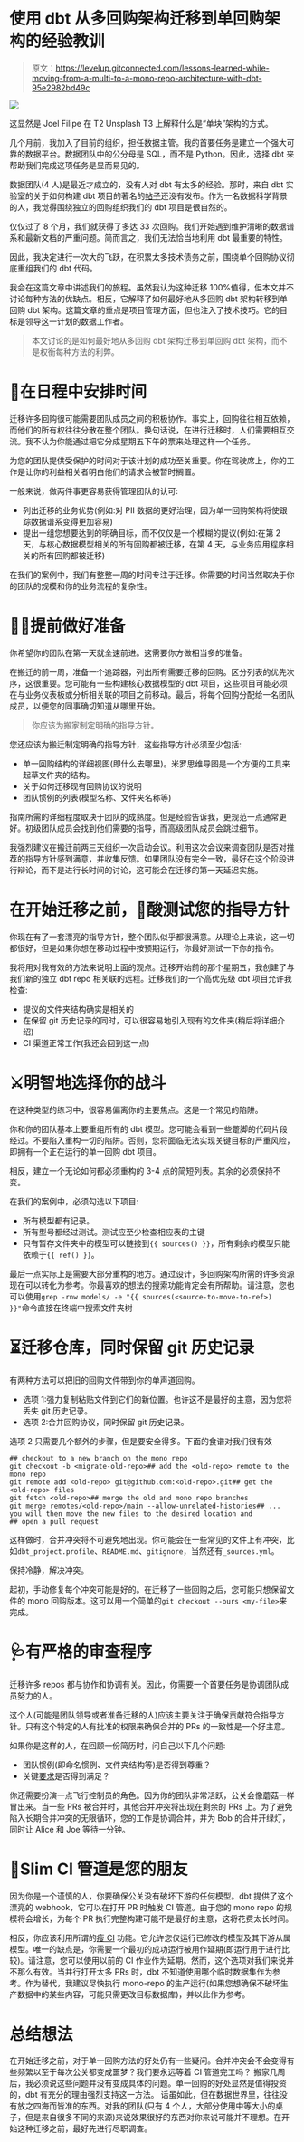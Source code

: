 # 使用 dbt 从多回购架构迁移到单回购架构的经验教训

> 原文：<https://levelup.gitconnected.com/lessons-learned-while-moving-from-a-multi-to-a-mono-repo-architecture-with-dbt-95e2982bd49c>

![](img/aec3e334bad5d4b27801358ce9d76fcb.png)

这显然是 Joel Filipe 在 T2 Unsplash T3 上解释什么是“单块”架构的方式。

几个月前，我加入了目前的组织，担任数据主管。我的首要任务是建立一个强大可靠的数据平台。数据团队中的公分母是 SQL，而不是 Python。因此，选择 dbt 来帮助我们完成这项任务是显而易见的。

数据团队(4 人)是最近才成立的，没有人对 dbt 有太多的经验。那时，来自 dbt 实验室的关于如何构建 dbt 项目的著名的[帖子](https://docs.getdbt.com/guides/best-practices/how-we-structure/1-guide-overview)还没有发布。作为一名数据科学背景的人，我觉得围绕独立的回购组织我们的 dbt 项目是很自然的。

仅仅过了 8 个月，我们就获得了多达 33 次回购。我们开始遇到维护清晰的数据谱系和最新文档的严重问题。简而言之，我们无法恰当地利用 dbt 最重要的特性。

因此，我决定进行一次大的飞跃，在积累太多技术债务之前，围绕单个回购协议彻底重组我们的 dbt 代码。

我会在这篇文章中讲述我们的旅程。虽然我认为这种迁移 100%值得，但本文并不讨论每种方法的优缺点。相反，它解释了如何最好地从多回购 dbt 架构转移到单回购 dbt 架构。这篇文章的重点是项目管理方面，但也注入了技术技巧。它的目标是领导这一计划的数据工作者。

> 本文讨论的是如何最好地从多回购 dbt 架构迁移到单回购 dbt 架构，而不是权衡每种方法的利弊。

# 📆在日程中安排时间

迁移许多回购很可能需要团队成员之间的积极协作。事实上，回购往往相互依赖，而他们的所有权往往分散在整个团队。换句话说，在进行迁移时，人们需要相互交流。我不认为你能通过把它分成星期五下午的票来处理这样一个任务。

为您的团队提供受保护的时间对于该计划的成功至关重要。你在驾驶席上，你的工作是让你的利益相关者明白他们的请求会被暂时搁置。

一般来说，做两件事更容易获得管理团队的认可:

*   列出迁移的业务优势(例如:对 PII 数据的更好治理，因为单一回购架构将使跟踪数据谱系变得更加容易)
*   提出一组您想要达到的明确目标，而不仅仅是一个模糊的提议(例如:在第 2 天，与核心数据模型相关的所有回购都被迁移，在第 4 天，与业务应用程序相关的所有回购都被迁移)

在我们的案例中，我们有整整一周的时间专注于迁移。你需要的时间当然取决于你的团队的规模和你的业务流程的复杂性。

# 👩‍💻提前做好准备

你希望你的团队在第一天就全速前进。这需要你方做相当多的准备。

在搬迁的前一周，准备一个追踪器，列出所有需要迁移的回购。区分列表的优先次序，这很重要。您可能有一些构建核心数据模型的 dbt 项目，这些项目可能必须在与业务仪表板或分析相关联的项目之前移动。最后，将每个回购分配给一名团队成员，以便您的同事确切知道从哪里开始。

> 你应该为搬家制定明确的指导方针。

您还应该为搬迁制定明确的指导方针，这些指导方针必须至少包括:

*   单一回购结构的详细视图(即什么去哪里)。米罗思维导图是一个方便的工具来起草文件夹的结构。
*   关于如何迁移现有回购协议的说明
*   团队惯例的列表(模型名称、文件夹名称等)

指南所需的详细程度取决于团队的成熟度。但是经验告诉我，更规范一点通常更好。初级团队成员会找到他们需要的指导，而高级团队成员会跳过细节。

我强烈建议在搬迁前两三天组织一次启动会议。利用这次会议来调查团队是否对推荐的指导方针感到满意，并收集反馈。如果团队没有完全一致，最好在这个阶段进行辩论，而不是进行长时间的讨论，这可能会在迁移的第一天延迟实施。

# 在开始迁移之前，🧪酸测试您的指导方针

你现在有了一套漂亮的指导方针，整个团队似乎都很满意。从理论上来说，这一切都很好，但是如果你想在移动过程中按预期运行，你最好测试一下你的指令。

我将用对我有效的方法来说明上面的观点。迁移开始前的那个星期五，我创建了与我们新的独立 dbt repo 相关联的远程。迁移我们的一个高优先级 dbt 项目允许我检查:

*   提议的文件夹结构确实是相关的
*   在保留 git 历史记录的同时，可以很容易地引入现有的文件夹(稍后将详细介绍)
*   CI 渠道正常工作(我还会回到这一点)

# ⚔️明智地选择你的战斗

在这种类型的练习中，很容易偏离你的主要焦点。这是一个常见的陷阱。

你和你的团队基本上要重组所有的 dbt 模型。您可能会看到一些蹩脚的代码片段经过。不要陷入重构一切的陷阱。否则，您将面临无法实现关键目标的严重风险，即拥有一个正在运行的单一回购 dbt 项目。

相反，建立一个无论如何都必须重构的 3-4 点的简短列表。其余的必须保持不变。

在我们的案例中，必须勾选以下项目:

*   所有模型都有记录。
*   所有型号都经过测试。测试应至少检查相应表的主键
*   只有暂存文件夹中的模型可以链接到`{{ sources() }}`，所有剩余的模型只能依赖于`{{ ref() }}`。

最后一点实际上是需要大部分重构的地方。通过设计，多回购架构所需的许多资源现在可以转化为参考。你最喜欢的想法的搜索功能肯定会有所帮助。请注意，您也可以使用`grep -rnw models/ -e "{{ sources(<source-to-move-to-ref>) }}"`命令直接在终端中搜索文件夹树

# ⏳迁移仓库，同时保留 git 历史记录

有两种方法可以把旧的回购文件带到你的单声道回购。

*   选项 1:强力复制粘贴文件到它们的新位置。也许这不是最好的主意，因为您将丢失 git 历史记录。
*   选项 2:合并回购协议，同时保留 git 历史记录。

选项 2 只需要几个额外的步骤，但是要安全得多。下面的食谱对我们很有效

```
## checkout to a new branch on the mono repo
git checkout -b <migrate-old-repo>## add the <old-repo> remote to the mono repo
git remote add <old-repo> git@github.com:<old-repo>.git## get the <old-repo> files
git fetch <old-repo>## merge the old and mono repo branches
git merge remotes/<old-repo>/main --allow-unrelated-histories## ... you will then move the new files to the desired location and 
## open a pull request
```

这样做时，合并冲突将不可避免地出现。你可能会在一些常见的文件上有冲突，比如`dbt_project.profile`、`README.md`、`gitignore`，当然还有`_sources.yml`。

保持冷静，解决冲突。

起初，手动修复每个冲突可能是好的。在迁移了一些回购之后，您可能只想保留文件的 mono 回购版本。这可以用一个简单的`git checkout --ours <my-file>`来完成。

# 🩺有严格的审查程序

迁移许多 repos 都与协作和协调有关。因此，你需要一个首要任务是协调团队成员努力的人。

这个人(可能是团队领导或者准备迁移的人)应该主要关注于确保贡献符合指导方针。只有这个特定的人有批准的权限来确保合并的 PRs 的一致性是一个好主意。

如果你是这样的人，在回顾一份简历时，问自己以下几个问题:

*   团队惯例(即命名惯例、文件夹结构等)是否得到尊重？
*   关键[要求](#0d09)是否得到满足？

你还需要扮演一点飞行控制员的角色。因为你的团队非常活跃，公关会像蘑菇一样冒出来。当一些 PRs 被合并时，其他合并冲突将出现在剩余的 PRs 上。为了避免陷入长期合并冲突的无限循环，您的工作是协调合并，并为 Bob 的合并开绿灯，同时让 Alice 和 Joe 等待一分钟。

# 🍻Slim CI 管道是您的朋友

因为你是一个谨慎的人，你要确保公关没有破坏下游的任何模型。dbt 提供了这个漂亮的 webhook，它可以在打开 PR 时触发 CI 管道。由于您的 mono repo 的规模将会增长，为每个 PR 执行完整构建可能不是最好的主意，这将花费太长时间。

相反，你应该利用所谓的[瘦 CI](https://docs.getdbt.com/docs/deploy/cloud-ci-job#configuring-a-dbt-cloud-ci-job) 功能。它允许您仅运行已修改的模型及其下游从属模型。唯一的缺点是，你需要一个最初的成功运行被用作延期(即运行用于进行比较)。请注意，您可以使用以前的 CI 作业作为延期。然而，这个选项对我们来说并不那么有效。当并行打开太多 PRs 时，dbt 不知道使用哪个临时数据集作为参考。作为替代，我建议尽快执行 mono-repo 的生产运行(如果您想确保不破坏生产数据中的某些内容，可能只需更改目标数据库)，并以此作为参考。

# 总结想法

在开始迁移之前，对于单一回购方法的好处仍有一些疑问。合并冲突会不会变得有些频繁以至于每次公关都变成噩梦？我们要永远等着 CI 管道完工吗？
搬家几周后，我必须说这些问题并没有变成具体的问题。单一回购的好处显然是值得投资的，dbt 有充分的理由强烈支持这一方法。
话虽如此，但在数据世界里，往往没有放之四海而皆准的东西。对我的团队(只有 4 个人，大部分使用中等大小的桌子，但是来自很多不同的来源)来说效果很好的东西对你来说可能并不理想。在开始这种迁移之前，最好先进行尽职调查。